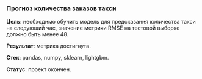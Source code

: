 ### Прогноз количества заказов такси

**Цель**: необходимо обучить модель для предсказания количества такси на следующий час, значение метрики RMSE на тестовой выборке должно быть менее 48.

**Результат**: метрика достигнута.

**Стек**: pandas, numpy, sklearn, lightgbm.

**Статус**: проект окончен.
